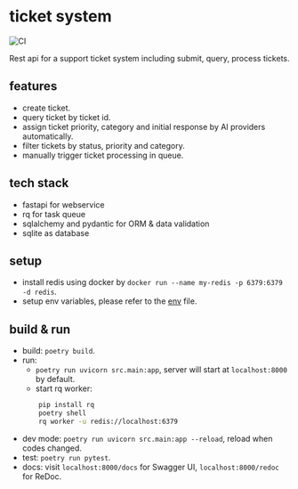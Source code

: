 # ticket system
![CI](https://github.com/reminia/ticket-system/actions/workflows/ci.yml/badge.svg)

Rest api for a support ticket system including submit, query, process tickets.

## features

* create ticket.
* query ticket by ticket id.
* assign ticket priority, category and initial response by AI providers automatically.
* filter tickets by status, priority and category.
* manually trigger ticket processing in queue.

## tech stack

* fastapi for webservice
* rq for task queue
* sqlalchemy and pydantic for ORM & data validation
* sqlite as database

## setup

* install redis using docker by `docker run --name my-redis -p 6379:6379 -d redis`.
* setup env variables, please refer to the [env](.env.example) file.

## build & run

* build: `poetry build`.
* run:
    - `poetry run uvicorn src.main:app`, server will start at `localhost:8000` by default.
    -  start rq worker:
    ```bash
        pip install rq
        poetry shell
        rq worker -u redis://localhost:6379
    ```
* dev mode: `poetry run uvicorn src.main:app --reload`, reload when codes changed.
* test: `poetry run pytest`.
* docs: visit `localhost:8000/docs` for Swagger UI, `localhost:8000/redoc` for ReDoc.
